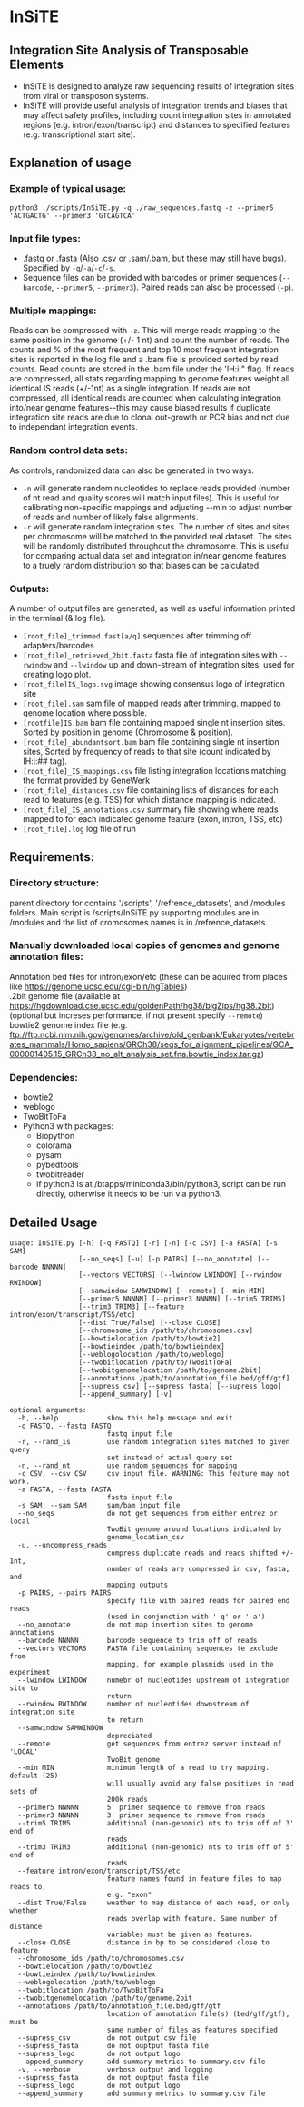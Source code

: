 # InSiTE
## Integration Site Analysis of Transposable Elements
  
- InSiTE is designed to analyze raw sequencing results of integration sites from viral or transposon systems.  
- InSiTE will provide useful analysis of integration trends and biases that may affect safety profiles, including count integration sites in annotated regions (e.g. intron/exon/transcript) and distances to specified features (e.g. transcriptional start site).  
  
## Explanation of usage  
### Example of typical usage:   
`python3 ./scripts/InSiTE.py -q ./raw_sequences.fastq -z --primer5 'ACTGACTG' --primer3 'GTCAGTCA'`  
  
### Input file types:   
- .fastq or .fasta (Also .csv or .sam/.bam, but these may still have bugs). Specified by `-q`/`-a`/`-c`/`-s`.  
- Sequence files can be provided with barcodes or primer sequences (`--barcode`, `--primer5`, `--primer3`). Paired reads can also be processed (`-p`).  

### Multiple mappings:  
Reads can be compressed with `-z`. This will merge reads mapping to the same position in the genome (+/- 1 nt) and count the number of reads. The counts and % of the most frequent and top 10 most frequent integration sites is reported in the log file and a .bam file is provided sorted by read counts. Read counts are stored in the .bam file under the 'IH:i:" flag. If reads are compressed, all stats regarding mapping to genome features weight all identical IS reads (+/-1nt) as a single integration. If reads are not compressed, all identical reads are counted when calculating integration into/near genome features--this may cause biased results if duplicate integration site reads are due to clonal out-growth or PCR bias and not due to independant integration events.  
  
### Random control data sets:  
As controls, randomized data can also be generated in two ways:   
- `-n` will generate random nucleotides to replace reads provided (number of nt read and quality scores will match input files). This is useful for calibrating non-specific mappings and adjusting --min to adjust number of reads and number of likely false alignments.  
- `-r` will generate random integration sites. The number of sites and sites per chromosome will be matched to the provided real dataset. The sites will be randomly distributed throughout the chromosome. This is useful for comparing actual data set and integration in/near genome features to a truely random distribution so that biases can be calculated.   
  
### Outputs:  
A number of output files are generated, as well as useful information printed in the terminal (& log file).  
- `[root_file]_trimmed.fast[a/q]` sequences after trimming off adapters/barcodes  
- `[root_file]_retrieved_2bit.fasta` fasta file of integration sites with `--rwindow` and `--lwindow` up and down-stream of integration sites, used for creating logo plot.  
- `[root_file]IS_logo.svg` image showing consensus logo of integration site  
- `[root_file].sam` sam file of mapped reads after trimming. mapped to genome location where possible.   
- `[rootfile]IS.bam`  bam file containing mapped single nt insertion sites. Sorted by position in genome (Chromosome & position).  
- `[root_file]_abundantsort.bam`  bam file containing single nt insertion sites, Sorted by frequency of reads to that site (count indicated by IH:i:## tag).  
- `[root_file]_IS_mappings.csv` file listing integration locations matching the format provided by GeneWerk  
- `[root_file]_distances.csv` file containing lists of distances for each read to features (e.g. TSS) for which distance mapping is indicated.  
- `[root_file]_IS_annotations.csv` summary file showing where reads mapped to for each indicated genome feature (exon, intron, TSS, etc)  
- `[root_file].log` log file of run  

## Requirements:  
### Directory structure:   
parent directory for contains '/scripts', '/refrence_datasets', and /modules folders. Main script is /scripts/InSiTE.py supporting modules are in /modules and the list of cromosomes names is in /refrence_datasets.  
  
### Manually downloaded local copies of genomes and genome annotation files:  
Annotation bed files for intron/exon/etc (these can be aquired from places like https://genome.ucsc.edu/cgi-bin/hgTables)  
.2bit genome file (available at https://hgdownload.cse.ucsc.edu/goldenPath/hg38/bigZips/hg38.2bit) (optional but increses performance, if not present specify `--remote`)  
bowtie2 genome index file (e.g. ftp://ftp.ncbi.nlm.nih.gov/genomes/archive/old_genbank/Eukaryotes/vertebrates_mammals/Homo_sapiens/GRCh38/seqs_for_alignment_pipelines/GCA_000001405.15_GRCh38_no_alt_analysis_set.fna.bowtie_index.tar.gz)  
  
### Dependencies:  
- bowtie2  
- weblogo  
- TwoBitToFa  
- Python3 with packages:  
  - Biopython  
  - colorama  
  - pysam  
  - pybedtools  
  - twobitreader  
  - if python3 is at /btapps/miniconda3/bin/python3, script can be run directly, otherwise it needs to be run via python3.  
## Detailed Usage  
```
usage: InSiTE.py [-h] [-q FASTQ] [-r] [-n] [-c CSV] [-a FASTA] [-s SAM]
                 [--no_seqs] [-u] [-p PAIRS] [--no_annotate] [--barcode NNNNN]
                 [--vectors VECTORS] [--lwindow LWINDOW] [--rwindow RWINDOW]
                 [--samwindow SAMWINDOW] [--remote] [--min MIN]
                 [--primer5 NNNNN] [--primer3 NNNNN] [--trim5 TRIM5]
                 [--trim3 TRIM3] [--feature intron/exon/transcript/TSS/etc]
                 [--dist True/False] [--close CLOSE]
                 [--chromosome_ids /path/to/chromosomes.csv]
                 [--bowtielocation /path/to/bowtie2]
                 [--bowtieindex /path/to/bowtieindex]
                 [--weblogolocation /path/to/weblogo]
                 [--twobitlocation /path/to/TwoBitToFa]
                 [--twobitgenomelocation /path/to/genome.2bit]
                 [--annotations /path/to/annotation_file.bed/gff/gtf]
                 [--supress_csv] [--supress_fasta] [--supress_logo]
                 [--append_summary] [-v]

optional arguments:
  -h, --help            show this help message and exit
  -q FASTQ, --fastq FASTQ
                        fastq input file
  -r, --rand_is         use random integration sites matched to given query
                        set instead of actual query set
  -n, --rand_nt         use random sequences for mapping
  -c CSV, --csv CSV     csv input file. WARNING: This feature may not work.
  -a FASTA, --fasta FASTA
                        fasta input file
  -s SAM, --sam SAM     sam/bam input file
  --no_seqs             do not get sequences from either entrez or local
                        TwoBit genome around locations indicated by
                        genome_location_csv
  -u, --uncompress_reads
                        compress duplicate reads and reads shifted +/- 1nt,
                        number of reads are compressed in csv, fasta, and
                        mapping outputs
  -p PAIRS, --pairs PAIRS
                        specify file with paired reads for paired end reads
                        (used in conjunction with '-q' or '-a')
  --no_annotate         do not map insertion sites to genome annotations
  --barcode NNNNN       barcode sequence to trim off of reads
  --vectors VECTORS     FASTA file containing sequences te exclude from
                        mapping, for example plasmids used in the experiment
  --lwindow LWINDOW     numebr of nucleotides upstream of integration site to
                        return
  --rwindow RWINDOW     number of nucleotides downstream of integration site
                        to return
  --samwindow SAMWINDOW
                        depreciated
  --remote              get sequences from entrez server instead of 'LOCAL'
                        TwoBit genome
  --min MIN             minimum length of a read to try mapping. default (25)
                        will usually avoid any false positives in read sets of
                        200k reads
  --primer5 NNNNN       5' primer sequence to remove from reads
  --primer3 NNNNN       3' primer sequence to remove from reads
  --trim5 TRIM5         additional (non-genomic) nts to trim off of 3' end of
                        reads
  --trim3 TRIM3         additional (non-genomic) nts to trim off of 5' end of
                        reads
  --feature intron/exon/transcript/TSS/etc
                        feature names found in feature files to map reads to,
                        e.g. "exon"
  --dist True/False     weather to map distance of each read, or only whether
                        reads overlap with feature. Same number of distance
                        variables must be given as features.
  --close CLOSE         distance in bp to be considered close to feature
  --chromosome_ids /path/to/chromosomes.csv
  --bowtielocation /path/to/bowtie2
  --bowtieindex /path/to/bowtieindex
  --weblogolocation /path/to/weblogo
  --twobitlocation /path/to/TwoBitToFa
  --twobitgenomelocation /path/to/genome.2bit
  --annotations /path/to/annotation_file.bed/gff/gtf
                        location of annotation file(s) (bed/gff/gtf), must be
                        same number of files as features specified
  --supress_csv         do not output csv file
  --supress_fasta       do not ouptput fasta file
  --supress_logo        do not output logo
  --append_summary      add summary metrics to summary.csv file
  -v, --verbose         verbose output and logging
  --supress_fasta       do not ouptput fasta file
  --supress_logo        do not output logo
  --append_summary      add summary metrics to summary.csv file
  ```
